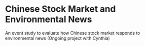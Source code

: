 # Chinese Stock Market and Environmental News
An event study to evaluate how Chinese stock market responds to environmental news
(Ongoing project with Cynthia) 
